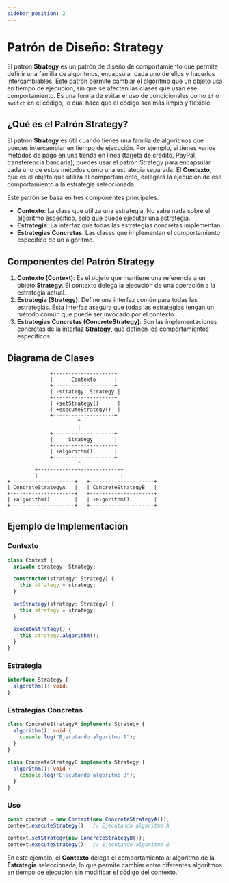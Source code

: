 ```yaml
---
sidebar_position: 2
---
```


# Patrón de Diseño: Strategy

El patrón **Strategy** es un patrón de diseño de comportamiento que permite definir una familia de algoritmos, encapsular cada uno de ellos y hacerlos intercambiables. Este patrón permite cambiar el algoritmo que un objeto usa en tiempo de ejecución, sin que se afecten las clases que usan ese comportamiento. Es una forma de evitar el uso de condicionales como `if` o `switch` en el código, lo cual hace que el código sea más limpio y flexible.

## ¿Qué es el Patrón Strategy?

El patrón **Strategy** es útil cuando tienes una familia de algoritmos que puedes intercambiar en tiempo de ejecución. Por ejemplo, si tienes varios métodos de pago en una tienda en línea (tarjeta de crédito, PayPal, transferencia bancaria), puedes usar el patrón Strategy para encapsular cada uno de estos métodos como una estrategia separada. El **Contexto**, que es el objeto que utiliza el comportamiento, delegará la ejecución de ese comportamiento a la estrategia seleccionada.

Este patrón se basa en tres componentes principales:
- **Contexto**: La clase que utiliza una estrategia. No sabe nada sobre el algoritmo específico, solo que puede ejecutar una estrategia.
- **Estrategia**: La interfaz que todas las estrategias concretas implementan.
- **Estrategias Concretas**: Las clases que implementan el comportamiento específico de un algoritmo.

## Componentes del Patrón Strategy

1. **Contexto (Context)**: Es el objeto que mantiene una referencia a un objeto **Strategy**. El contexto delega la ejecución de una operación a la estrategia actual.
2. **Estrategia (Strategy)**: Define una interfaz común para todas las estrategias. Esta interfaz asegura que todas las estrategias tengan un método común que puede ser invocado por el contexto.
3. **Estrategias Concretas (ConcreteStrategy)**: Son las implementaciones concretas de la interfaz **Strategy**, que definen los comportamientos específicos.

## Diagrama de Clases

```plaintext
              +--------------------+
              |      Contexto      |
              +--------------------+
              | -strategy: Strategy |
              +--------------------+
              | +setStrategy()      |
              | +executeStrategy()  |
              +--------------------+
                       ^
                       |
              +--------------------+
              |     Strategy       |
              +--------------------+
              | +algorithm()       |
              +--------------------+
                       ^
         +-------------+-------------+
         |                           |
+---------------------+   +---------------------+
| ConcreteStrategyA   |   | ConcreteStrategyB   |
+---------------------+   +---------------------+
| +algorithm()        |   | +algorithm()        |
+---------------------+   +---------------------+
```

## Ejemplo de Implementación

### Contexto

```typescript
class Context {
  private strategy: Strategy;

  constructor(strategy: Strategy) {
    this.strategy = strategy;
  }

  setStrategy(strategy: Strategy) {
    this.strategy = strategy;
  }

  executeStrategy() {
    this.strategy.algorithm();
  }
}
```

### Estrategia

```typescript
interface Strategy {
  algorithm(): void;
}
```

### Estrategias Concretas

```typescript
class ConcreteStrategyA implements Strategy {
  algorithm(): void {
    console.log("Ejecutando algoritmo A");
  }
}

class ConcreteStrategyB implements Strategy {
  algorithm(): void {
    console.log("Ejecutando algoritmo B");
  }
}
```

### Uso

```typescript
const context = new Context(new ConcreteStrategyA());
context.executeStrategy();  // Ejecutando algoritmo A

context.setStrategy(new ConcreteStrategyB());
context.executeStrategy();  // Ejecutando algoritmo B
```

En este ejemplo, el **Contexto** delega el comportamiento al algoritmo de la **Estrategia** seleccionada, lo que permite cambiar entre diferentes algoritmos en tiempo de ejecución sin modificar el código del contexto.
